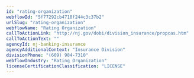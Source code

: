 ```yaml
---
id: "rating-organization"
webflowId: "5f77292cb4710f244c3c37b2"
urlSlug: "rating-organization"
webflowName: "Rating Organization"
callToActionLink: "http://nj.gov/dobi/division_insurance/propcas.htm"
callToActionText: ""
agencyId: nj-banking-insurance
agencyAdditionalContext: "Insurance Division"
divisionPhone: "(609) 984-7310"
webflowIndustry: "Rating Organization"
licenseCertificationClassification: "LICENSE"
---
```

